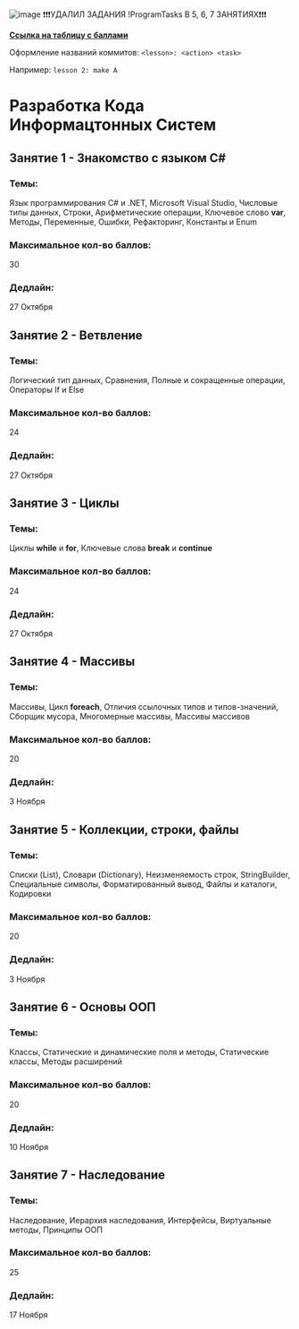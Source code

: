![image](https://github.com/user-attachments/assets/d7844b45-e611-449d-88e2-acbe8fb63b35)
❗❗❗УДАЛИЛ ЗАДАНИЯ !ProgramTasks В 5, 6, 7 ЗАНЯТИЯХ❗❗❗

**[Ссылка на таблицу с баллами](https://docs.google.com/spreadsheets/d/1lTc9L9D51gNhiKB_6AAoq7qbp0YHdIKYBKi1LoPV4zQ/edit?usp=sharing)**

Оформление названий коммитов: `<lesson>: <action> <task>`

Например: `lesson 2: make A`

# Разработка Кода Информацтонных Систем

## Занятие 1 - Знакомство с языком C#

### Темы:

Язык программирования C# и .NET, Microsoft Visual Studio, Числовые типы данных, Строки, Арифметические операции, Ключевое слово **var**, Методы, Переменные, Ошибки, Рефакторинг, Константы и Enum

### Максимальное кол-во баллов:

30

### Дедлайн:

27 Октября

## Занятие 2 - Ветвление

### Темы:

Логический тип данных, Сравнения, Полные и сокращенные операции, Операторы If и Else

### Максимальное кол-во баллов:

24

### Дедлайн:

27 Октября

## Занятие 3 - Циклы

### Темы:

Циклы **while** и **for**, Ключевые слова **break** и **continue**

### Максимальное кол-во баллов:

24

### Дедлайн:

27 Октября

## Занятие 4 - Массивы

### Темы:

Массивы, Цикл **foreach**, Отличия ссылочных типов и типов-значений, Сборщик мусора, Многомерные массивы, Массивы массивов

### Максимальное кол-во баллов:

20

### Дедлайн:

3 Ноября

## Занятие 5 - Коллекции, строки, файлы

### Темы:

Cписки (List), Словари (Dictionary), Неизменяемость строк, StringBuilder, Специальные символы, Форматированный вывод, Файлы и каталоги, Кодировки

### Максимальное кол-во баллов:

20

### Дедлайн:

3 Ноября

## Занятие 6 - Основы ООП

### Темы:

Классы, Статические и динамические поля и методы, Статические классы, Методы расширений

### Максимальное кол-во баллов:

20

### Дедлайн:

10 Ноября

## Занятие 7 - Наследование

### Темы:

Наследование, Иерархия наследования, Интерфейсы, Виртуальные методы, Принципы ООП

### Максимальное кол-во баллов:

25

### Дедлайн:

17 Ноября
